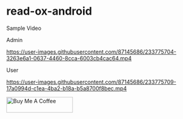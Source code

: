 # read-ox-android

Sample Video

Admin

https://user-images.githubusercontent.com/87145686/233775704-3263e6a1-0637-4460-8cca-6003cb4cac64.mp4


User

https://user-images.githubusercontent.com/87145686/233775709-17a0994d-c1ea-4ba2-b18a-b5a8700f8bec.mp4



<a href="https://www.buymeacoffee.com/khatribhavi" target="_blank"><img src="https://cdn.buymeacoffee.com/buttons/default-orange.png" alt="Buy Me A Coffee" height="41" width="174"></a>
